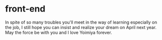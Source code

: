 # front-end
In spite of so many troubles you'll meet in the way of learning especially on the job, I still hope you can insist and realize your dream on April next year.
May the force be with you and I love Yoimiya forever.

